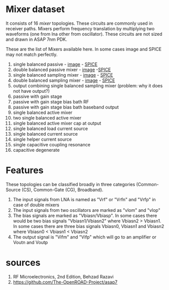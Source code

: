 # Mixer dataset
It consists of 16 *mixer* topologies. These circuits are commonly used in receiver paths. Mixers perform frequency translation by multiplying two waveforms (one from lna other from oscillator). These circuits are not sized and drawn in ASAP 7nm PDK.

These are the list of Mixers available here. In some cases image and SPICE may not match perfectly.

1. single balanced passive - [image](../../../images/mixer/mixer_1.png) - [SPICE](./mixer_1.sp)
2. double balanced passive mixer - [image](../../../images/mixer/mixer_2.png) -[SPICE](./mixer_2.sp)
3. single balanced sampling mixer - [image](../../../images/mixer/mixer_3.png) - [SPICE](./mixer_3.sp)
4. double balanced sampling mixer - [image](../../../images/mixer/mixer_4.png) - [SPICE](./mixer_4.sp)
5. output combining single balanced sampling mixer (problem: why it does not have output?)
6. passive with gain stage
7. passive with gain stage bias bath RF
8. passive with gain stage bias bath baseband output
9. single balanced active mixer
10. two single balanced active mixer
11. single balanced active mixer cap at output
12. single balanced load current source
13. single balanced current source
14. single helper current source
15. single capacitive coupling resonance
16. capacitive degenerate


# Features
These topologies can be classified broadly in three categories (Common-Source (CS), Common-Gate (CG), Broadband).
1. The input signals from LNA is named as "Vrf" or "Vrfn" and "Vrfp" in case of double mixers
2. The input signals from two oscillators are marked as "vlom" and "vlop"
3. The bias signals are marked as "Vbiasn/Vbiasp". In some cases there would be two bias signals "Vbiasn1/Vbiasn2" where Vbiasn2 > Vbiasn1. In some cases there are three bias signals Vbiasn0, Vbiasn1 and Vbiasn2 where Vbiasn0 < Vbiasn1 < Vbiasn2
4. The output signal is "Vifm" and "Vifp" which will go to an amplifier or Voutn and Voutp

# sources
1. RF Microelectronics, 2nd Edition, Behzad Razavi
2. https://github.com/The-OpenROAD-Project/asap7

